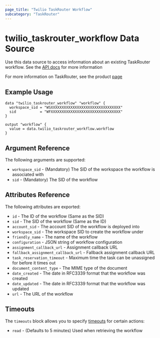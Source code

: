 ```yaml
---
page_title: "Twilio TaskRouter Workflow"
subcategory: "TaskRouter"
---
```


# twilio_taskrouter_workflow Data Source

Use this data source to access information about an existing TaskRouter workflow. See the [API docs](https://www.twilio.com/docs/taskrouter/api/workflow) for more information

For more information on TaskRouter, see the product [page](https://www.twilio.com/taskrouter)

## Example Usage

```hcl
data "twilio_taskrouter_workflow" "workflow" {
  workspace_sid = "WSXXXXXXXXXXXXXXXXXXXXXXXXXXXXXXXX"
  sid           = "WFXXXXXXXXXXXXXXXXXXXXXXXXXXXXXXXX"
}

output "workflow" {
  value = data.twilio_taskrouter_workflow.workflow
}
```

## Argument Reference

The following arguments are supported:

- `workspace_sid` - (Mandatory) The SID of the workspace the workflow is associated with
- `sid` - (Mandatory) The SID of the workflow

## Attributes Reference

The following attributes are exported:

- `id` - The ID of the workflow (Same as the SID)
- `sid` - The SID of the workflow (Same as the ID)
- `account_sid` - The account SID of the workflow is deployed into
- `workspace_sid` - The workspace SID to create the workflow under
- `friendly_name` - The name of the workflow
- `configuration` - JSON string of workflow configuration
- `assignment_callback_url` - Assignment callback URL
- `fallback_assignment_callback_url` - Fallback assignment callback URL
- `task_reservation_timeout` - Maximum time the task can be unassigned for before it times out
- `document_content_type` - The MIME type of the document
- `date_created` - The date in RFC3339 format that the workflow was created
- `date_updated` - The date in RFC3339 format that the workflow was updated
- `url` - The URL of the workflow

## Timeouts

The `timeouts` block allows you to specify [timeouts](https://www.terraform.io/docs/configuration/resources.html#timeouts) for certain actions:

- `read` - (Defaults to 5 minutes) Used when retrieving the workflow
